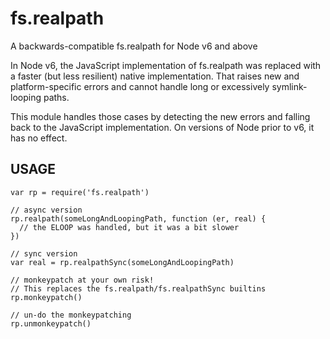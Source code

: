 <h1 id="fs.realpath">fs.realpath</h1>

<p>A backwards-compatible fs.realpath for Node v6 and above</p>

<p>In Node v6, the JavaScript implementation of fs.realpath was replaced
with a faster (but less resilient) native implementation.  That raises
new and platform-specific errors and cannot handle long or excessively
symlink-looping paths.</p>

<p>This module handles those cases by detecting the new errors and
falling back to the JavaScript implementation.  On versions of Node
prior to v6, it has no effect.</p>

<h2 id="usage">USAGE</h2>

<pre><code class="js">var rp = require('fs.realpath')

// async version
rp.realpath(someLongAndLoopingPath, function (er, real) {
  // the ELOOP was handled, but it was a bit slower
})

// sync version
var real = rp.realpathSync(someLongAndLoopingPath)

// monkeypatch at your own risk!
// This replaces the fs.realpath/fs.realpathSync builtins
rp.monkeypatch()

// un-do the monkeypatching
rp.unmonkeypatch()
</code></pre>
